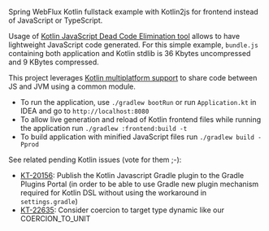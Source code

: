 Spring WebFlux Kotlin fullstack example with Kotlin2js for frontend instead of JavaScript or TypeScript.

Usage of [Kotlin JavaScript Dead Code Elimination tool](https://kotlinlang.org/docs/reference/javascript-dce.html)
allows to have lightweight JavaScript code generated. For this simple example, `bundle.js`
containing both application and Kotlin stdlib is 36 Kbytes uncompressed and 9 KBytes compressed.

This project leverages [Kotlin multiplatform support](http://kotlinlang.org/docs/reference/multiplatform.html)
to share code between JS and JVM using a common module.

* To run the application, use `./gradlew bootRun` or run `Application.kt` in IDEA and go to `http://localhost:8080`
* To allow live generation and reload of Kotlin frontend files while running the application run `./gradlew :frontend:build -t`
* To build application with minified JavaScript files run `./gradlew build -Pprod`

See related pending Kotlin issues (vote for them ;-):
* [KT-20156](https://youtrack.jetbrains.com/issue/KT-20156): Publish the Kotlin Javascript Gradle plugin to the Gradle Plugins Portal (in order to be able to use Gradle new plugin mechanism required for Kotlin DSL without using the workaround in `settings.gradle`)
* [KT-22635](https://youtrack.jetbrains.com/issue/KT-22635): Consider coercion to target type dynamic like our COERCION_TO_UNIT 

